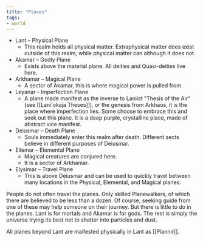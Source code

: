 ```yaml
---
title: "Places"
tags:
- world
---
```

- Lant – Physical Plane
	- This realm holds all physical matter. Extraphysical matter does exist outside of this realm, while physical matter can although it does not.
- Akamar – Godly Plane
	- Exists above the material plane. All deities and Quasi-deities live here.
- Arkhamar – Magical Plane
	- A sector of Akamar, this is where magical power is pulled from.
- Leyanar - Imperfection Plane
	- A plane made manifest as the inverse to Laniist "Thesis of the Air" (see [[Lani'okaja Theses]]), or the genesis from Arkhaos, it is the place where imperfection lies. Some choose to embrace this and seek out this plane. It is a deep purple, crystalline place, made of abstract vice manifest.
- Deiusmar – Death Plane
	- Souls immediately enter this realm after death. Different sects believe in different purposes of Deiusmar.
- Eilemar – Elemental Plane
	- Magical creatures are conjured here.
	- It is a sector of Arkhamar.
- Elysimar – Travel Plane
	- This is above Deiusmar and can be used to quickly travel between many locations in the Physical, Elemental, and Magical planes.

People do not often travel the planes. Only skilled Planewalkers, of which there are believed to be less than a dozen. Of course, seeking guide from one of these may help someone on their journey. But there is little to do in the planes. Lant is for mortals and Akamar is for gods. The rest is simply the universe trying its best not to shatter into particles and dust.

All planes beyond Lant are maifested physically in Lant as [[Plannir]].